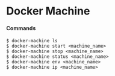 # Docker Machine

#### Commands

```
$ docker-machine ls
$ docker-machine start <machine_name>
$ docker-machine stop <machine_name>
$ docker-machine status <machine_name>
$ docker-machine env <machine_name>
$ docker-machine ip <machine_name>
```



